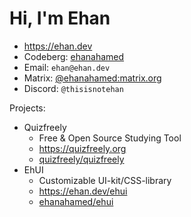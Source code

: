 # Hi, I'm Ehan

- https://ehan.dev
- Codeberg: [ehanahamed](https://codeberg.org/ehanahamed)
- Email: `ehan@ehan.dev`
- Matrix: [@ehanahamed:matrix.org](https://matrix.to/#/@ehanahamed:matrix.org)
- Discord: `@thisisnotehan`

Projects:
- Quizfreely
    - Free & Open Source Studying Tool
    - https://quizfreely.org
    - [quizfreely/quizfreely](https://github.com/quizfreely/quizfreely)
- EhUI
    - Customizable UI-kit/CSS-library
    - https://ehan.dev/ehui
    - [ehanahamed/ehui](https://github.com/ehanahamed/ehui)
